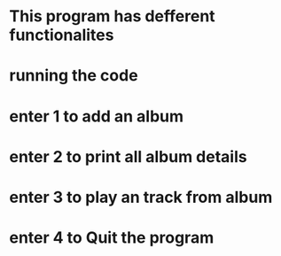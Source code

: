 # This program has defferent functionalites
# running the code
# enter 1 to add an album
# enter 2 to print all album details
# enter 3 to play an  track from album
# enter 4 to Quit the program
 
